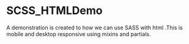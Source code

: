 # SCSS_HTMLDemo

A demonstration is created to how we can use SASS with html .This is mobile and desktop responsive using mixins and partials.
